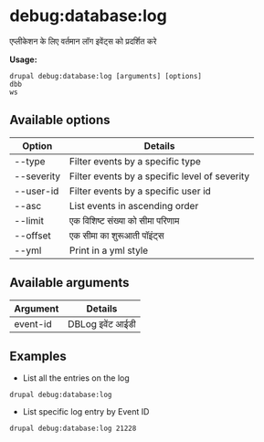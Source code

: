 # debug:database:log
एप्लीकेशन के लिए वर्तमान लॉग इवेंट्स को प्रदर्शित करे

**Usage:**
```
drupal debug:database:log [arguments] [options]
dbb
ws
```

## Available options
Option | Details
-------|-------------
--type | Filter events by a specific type
--severity | Filter events by a specific level of severity
--user-id | Filter events by a specific user id
--asc | List events in ascending order
--limit | एक विशिष्ट संख्या को सीमा परिणाम
--offset | एक सीमा का शुरूआती पॉइंट्स
--yml | Print in a yml style

## Available arguments
Argument | Details
---------|-------------
event-id | DBLog इवेंट आईडी

## Examples
* List all the entries on the log
```
drupal debug:database:log
```
* List specific log entry by Event ID
```
drupal debug:database:log 21228
```
